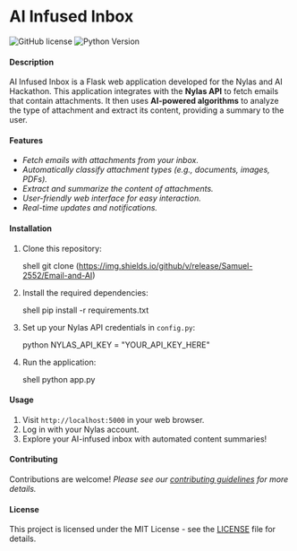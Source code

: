 # AI Infused Inbox

![GitHub license](https://img.shields.io/github/license/Samuel-2552/Email-and-AI)
![Python Version](https://img.shields.io/badge/python-3.8%2B-blue)

#### Description

AI Infused Inbox is a Flask web application developed for the Nylas and AI Hackathon. This application integrates with the **Nylas API** to fetch emails that contain attachments. It then uses **AI-powered algorithms** to analyze the type of attachment and extract its content, providing a summary to the user.

#### Features

- *Fetch emails with attachments from your inbox.*
- *Automatically classify attachment types (e.g., documents, images, PDFs).*
- *Extract and summarize the content of attachments.*
- *User-friendly web interface for easy interaction.*
- *Real-time updates and notifications.*

#### Installation

1. Clone this repository:

   shell
   git clone (https://img.shields.io/github/v/release/Samuel-2552/Email-and-AI)
   

2. Install the required dependencies:

   shell
   pip install -r requirements.txt
   

3. Set up your Nylas API credentials in `config.py`:

   python
   NYLAS_API_KEY = "YOUR_API_KEY_HERE"
   

4. Run the application:

   shell
   python app.py
   

#### Usage

1. Visit `http://localhost:5000` in your web browser.
2. Log in with your Nylas account.
3. Explore your AI-infused inbox with automated content summaries!

#### Contributing

Contributions are welcome! 
*Please see our [contributing guidelines](CONTRIBUTING.md) for more details.*

#### License

This project is licensed under the MIT License - see the [LICENSE](LICENSE) file for details.
